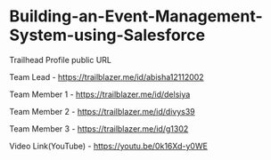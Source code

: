 # Building-an-Event-Management-System-using-Salesforce

Trailhead Profile public URL

Team Lead - https://trailblazer.me/id/abisha12112002

Team Member 1 - https://trailblazer.me/id/delsiya

Team Member 2 - https://trailblazer.me/id/divys39

Team Member 3 - https://trailblazer.me/id/g1302


Video Link(YouTube) -  https://youtu.be/0k16Xd-y0WE 
